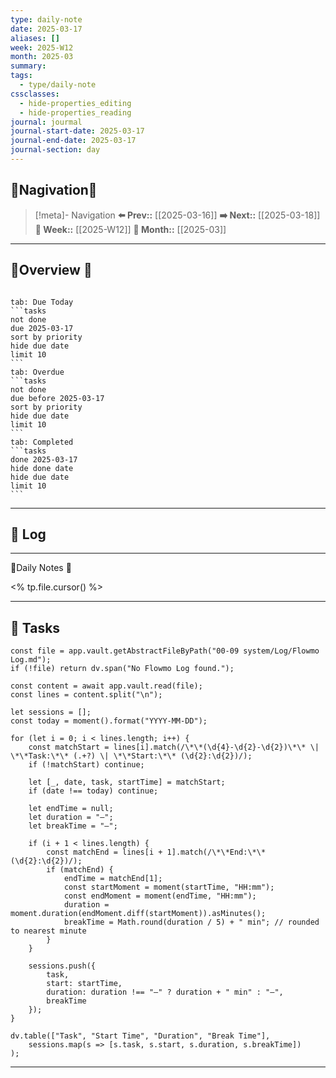 ```yaml
---
type: daily-note
date: 2025-03-17
aliases: []
week: 2025-W12
month: 2025-03
summary: 
tags:
  - type/daily-note
cssclasses:
  - hide-properties_editing
  - hide-properties_reading
journal: jourmal
journal-start-date: 2025-03-17
journal-end-date: 2025-03-17
journal-section: day
---
```


## 🐣Nagivation🐣

>[!meta]- Navigation
>**⬅️ Prev::** [[2025-03-16]]
>**➡️ Next::** [[2025-03-18]]
>**📅 Week::** [[2025-W12]]
>**📆 Month::** [[2025-03]]

---
##  🌼Overview 🌼

```calendar-nav
```
````tabs
tab: Due Today
```tasks
not done
due 2025-03-17
sort by priority
hide due date
limit 10
```
tab: Overdue
```tasks 
not done 
due before 2025-03-17
sort by priority
hide due date
limit 10
```
tab: Completed
```tasks
done 2025-03-17
hide done date
hide due date
limit 10
```
````


---
## 🌱 Log
---

 🌠Daily Notes 🌠

<% tp.file.cursor() %>

---
## 🍅 Tasks
```dataviewjs
const file = app.vault.getAbstractFileByPath("00-09 system/Log/Flowmo Log.md");
if (!file) return dv.span("No Flowmo Log found.");

const content = await app.vault.read(file);
const lines = content.split("\n");

let sessions = [];
const today = moment().format("YYYY-MM-DD");

for (let i = 0; i < lines.length; i++) {
    const matchStart = lines[i].match(/\*\*(\d{4}-\d{2}-\d{2})\*\* \| \*\*Task:\*\* (.+?) \| \*\*Start:\*\* (\d{2}:\d{2})/);
    if (!matchStart) continue;

    let [_, date, task, startTime] = matchStart;
    if (date !== today) continue;

    let endTime = null;
    let duration = "—";
    let breakTime = "—";

    if (i + 1 < lines.length) {
        const matchEnd = lines[i + 1].match(/\*\*End:\*\* (\d{2}:\d{2})/);
        if (matchEnd) {
            endTime = matchEnd[1];
            const startMoment = moment(startTime, "HH:mm");
            const endMoment = moment(endTime, "HH:mm");
            duration = moment.duration(endMoment.diff(startMoment)).asMinutes();
            breakTime = Math.round(duration / 5) + " min"; // rounded to nearest minute
        }
    }

    sessions.push({
        task,
        start: startTime,
        duration: duration !== "—" ? duration + " min" : "—",
        breakTime
    });
}

dv.table(["Task", "Start Time", "Duration", "Break Time"],
    sessions.map(s => [s.task, s.start, s.duration, s.breakTime])
);
```
---



